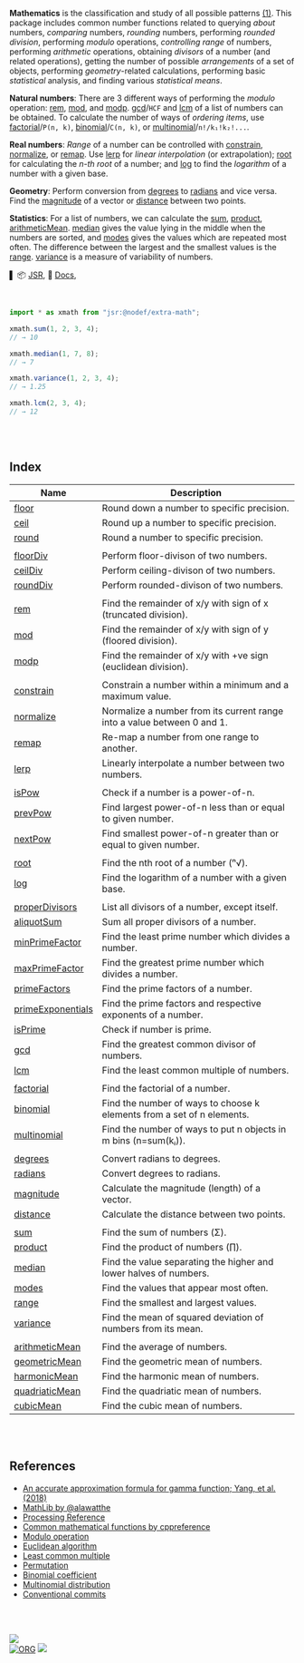 **Mathematics** is the classification and study of all possible patterns [(1)]. This package includes common number functions related to querying *about* numbers, *comparing* numbers, *rounding* numbers, performing *rounded division*, performing *modulo* operations, *controlling range* of numbers, performing *arithmetic* operations, obtaining *divisors* of a number (and related operations), getting the number of possible *arrangements* of a set of objects, performing *geometry*-related calculations, performing basic *statistical* analysis, and finding various *statistical means*.

**Natural numbers**: There are 3 different ways of performing the *modulo* operation: [rem], [mod], and [modp]. [gcd]/`HCF` and [lcm] of a list of numbers can be obtained. To calculate the number of ways of *ordering items*, use [factorial]/`P(n, k)`, [binomial]/`C(n, k)`, or [multinomial]/`n!/k₁!k₂!...`.

**Real numbers**: *Range* of a number can be controlled with [constrain], [normalize], or [remap]. Use [lerp] for *linear interpolation* (or extrapolation); [root] for calculating the *n-th root* of a number; and [log] to find the *logarithm* of a number with a given base.

**Geometry**: Perform conversion from [degrees] to [radians] and vice versa. Find the [magnitude] of a vector or [distance] between two points.

**Statistics**: For a list of numbers, we can calculate the [sum], [product], [arithmeticMean]. [median] gives the value lying in the middle when the numbers are sorted, and [modes] gives the values which are repeated most often. The difference between the largest and the smallest values is the [range]. [variance] is a measure of variability of numbers.

[(1)]: https://en.wikipedia.org/wiki/Walter_Warwick_Sawyer

▌
📦 [JSR](https://jsr.io/@nodef/extra-math),
📰 [Docs](https://jsr.io/@nodef/extra-math/doc),

<br>


```javascript
import * as xmath from "jsr:@nodef/extra-math";

xmath.sum(1, 2, 3, 4);
// → 10

xmath.median(1, 7, 8);
// → 7

xmath.variance(1, 2, 3, 4);
// → 1.25

xmath.lcm(2, 3, 4);
// → 12
```

<br>
<br>


## Index

| Name | Description |
|  ----  |  ----  |
| [floor] | Round down a number to specific precision. |
| [ceil] | Round up a number to specific precision. |
| [round] | Round a number to specific precision. |
|  |  |
| [floorDiv] | Perform floor-divison of two numbers. |
| [ceilDiv] | Perform ceiling-divison of two numbers. |
| [roundDiv] | Perform rounded-divison of two numbers. |
|  |  |
| [rem] | Find the remainder of x/y with sign of x (truncated division). |
| [mod] | Find the remainder of x/y with sign of y (floored division). |
| [modp] | Find the remainder of x/y with +ve sign (euclidean division). |
|  |  |
| [constrain] | Constrain a number within a minimum and a maximum value. |
| [normalize] | Normalize a number from its current range into a value between 0 and 1. |
| [remap] | Re-map a number from one range to another. |
| [lerp] | Linearly interpolate a number between two numbers. |
|  |  |
| [isPow] | Check if a number is a power-of-n. |
| [prevPow] | Find largest power-of-n less than or equal to given number. |
| [nextPow] | Find smallest power-of-n greater than or equal to given number. |
|  |  |
| [root] | Find the nth root of a number (ⁿ√). |
| [log] | Find the logarithm of a number with a given base. |
|  |  |
| [properDivisors] | List all divisors of a number, except itself. |
| [aliquotSum] | Sum all proper divisors of a number. |
| [minPrimeFactor] | Find the least prime number which divides a number. |
| [maxPrimeFactor] | Find the greatest prime number which divides a number. |
| [primeFactors] | Find the prime factors of a number. |
| [primeExponentials] | Find the prime factors and respective exponents of a number. |
| [isPrime] | Check if number is prime. |
| [gcd] | Find the greatest common divisor of numbers. |
| [lcm] | Find the least common multiple of numbers. |
|  |  |
| [factorial] | Find the factorial of a number. |
| [binomial] | Find the number of ways to choose k elements from a set of n elements. |
| [multinomial] | Find the number of ways to put n objects in m bins (n=sum(kᵢ)). |
|  |  |
| [degrees] | Convert radians to degrees. |
| [radians] | Convert degrees to radians. |
| [magnitude] | Calculate the magnitude (length) of a vector. |
| [distance] | Calculate the distance between two points. |
|  |  |
| [sum] | Find the sum of numbers (Σ). |
| [product] | Find the product of numbers (∏). |
| [median] | Find the value separating the higher and lower halves of numbers. |
| [modes] | Find the values that appear most often. |
| [range] | Find the smallest and largest values. |
| [variance] | Find the mean of squared deviation of numbers from its mean. |
|  |  |
| [arithmeticMean] | Find the average of numbers. |
| [geometricMean] | Find the geometric mean of numbers. |
| [harmonicMean] | Find the harmonic mean of numbers. |
| [quadriaticMean] | Find the quadriatic mean of numbers. |
| [cubicMean] | Find the cubic mean of numbers. |

<br>
<br>


## References

- [An accurate approximation formula for gamma function; Yang, et al. (2018)](https://doi.org/10.1186/s13660-018-1646-6)
- [MathLib by @alawatthe](https://github.com/alawatthe/MathLib)
- [Processing Reference](https://processing.org/reference)
- [Common mathematical functions by cppreference](https://en.cppreference.com/w/cpp/numeric/math)
- [Modulo operation](https://en.wikipedia.org/wiki/Modulo_operation)
- [Euclidean algorithm](https://en.wikipedia.org/wiki/Euclidean_algorithm)
- [Least common multiple](https://en.wikipedia.org/wiki/Least_common_multiple)
- [Permutation](https://en.wikipedia.org/wiki/Permutation)
- [Binomial coefficient](https://en.wikipedia.org/wiki/Binomial_coefficient)
- [Multinomial distribution](https://en.wikipedia.org/wiki/Multinomial_distribution)
- [Conventional commits](https://www.conventionalcommits.org/en/v1.0.0-beta.2/)

<br>
<br>


[![](https://raw.githubusercontent.com/qb40/designs/gh-pages/0/image/11.png)](https://wolfram77.github.io)<br>
[![ORG](https://img.shields.io/badge/org-nodef-green?logo=Org)](https://nodef.github.io)
![](https://ga-beacon.deno.dev/G-RC63DPBH3P:SH3Eq-NoQ9mwgYeHWxu7cw/github.com/nodef/extra-math)


[floor]: https://jsr.io/@nodef/extra-sql/doc/~/floor
[ceil]: https://jsr.io/@nodef/extra-sql/doc/~/ceil
[round]: https://jsr.io/@nodef/extra-sql/doc/~/round
[floorDiv]: https://jsr.io/@nodef/extra-sql/doc/~/floorDiv
[ceilDiv]: https://jsr.io/@nodef/extra-sql/doc/~/ceilDiv
[roundDiv]: https://jsr.io/@nodef/extra-sql/doc/~/roundDiv
[rem]: https://jsr.io/@nodef/extra-sql/doc/~/rem
[mod]: https://jsr.io/@nodef/extra-sql/doc/~/mod
[modp]: https://jsr.io/@nodef/extra-sql/doc/~/modp
[constrain]: https://jsr.io/@nodef/extra-sql/doc/~/constrain
[normalize]: https://jsr.io/@nodef/extra-sql/doc/~/normalize
[remap]: https://jsr.io/@nodef/extra-sql/doc/~/remap
[lerp]: https://jsr.io/@nodef/extra-sql/doc/~/lerp
[isPow]: https://jsr.io/@nodef/extra-sql/doc/~/isPow
[prevPow]: https://jsr.io/@nodef/extra-sql/doc/~/prevPow
[nextPow]: https://jsr.io/@nodef/extra-sql/doc/~/nextPow
[root]: https://jsr.io/@nodef/extra-sql/doc/~/root
[log]: https://jsr.io/@nodef/extra-sql/doc/~/log
[properDivisors]: https://jsr.io/@nodef/extra-sql/doc/~/properDivisors
[aliquotSum]: https://jsr.io/@nodef/extra-sql/doc/~/aliquotSum
[minPrimeFactor]: https://jsr.io/@nodef/extra-sql/doc/~/minPrimeFactor
[maxPrimeFactor]: https://jsr.io/@nodef/extra-sql/doc/~/maxPrimeFactor
[primeFactors]: https://jsr.io/@nodef/extra-sql/doc/~/primeFactors
[primeExponentials]: https://jsr.io/@nodef/extra-sql/doc/~/primeExponentials
[isPrime]: https://jsr.io/@nodef/extra-sql/doc/~/isPrime
[gcd]: https://jsr.io/@nodef/extra-sql/doc/~/gcd
[lcm]: https://jsr.io/@nodef/extra-sql/doc/~/lcm
[factorial]: https://jsr.io/@nodef/extra-sql/doc/~/factorial
[binomial]: https://jsr.io/@nodef/extra-sql/doc/~/binomial
[multinomial]: https://jsr.io/@nodef/extra-sql/doc/~/multinomial
[degrees]: https://jsr.io/@nodef/extra-sql/doc/~/degrees
[radians]: https://jsr.io/@nodef/extra-sql/doc/~/radians
[magnitude]: https://jsr.io/@nodef/extra-sql/doc/~/magnitude
[distance]: https://jsr.io/@nodef/extra-sql/doc/~/distance
[sum]: https://jsr.io/@nodef/extra-sql/doc/~/sum
[product]: https://jsr.io/@nodef/extra-sql/doc/~/product
[median]: https://jsr.io/@nodef/extra-sql/doc/~/median
[modes]: https://jsr.io/@nodef/extra-sql/doc/~/modes
[range]: https://jsr.io/@nodef/extra-sql/doc/~/range
[variance]: https://jsr.io/@nodef/extra-sql/doc/~/variance
[arithmeticMean]: https://jsr.io/@nodef/extra-sql/doc/~/arithmeticMean
[geometricMean]: https://jsr.io/@nodef/extra-sql/doc/~/geometricMean
[harmonicMean]: https://jsr.io/@nodef/extra-sql/doc/~/harmonicMean
[quadriaticMean]: https://jsr.io/@nodef/extra-sql/doc/~/quadriaticMean
[cubicMean]: https://jsr.io/@nodef/extra-sql/doc/~/cubicMean
